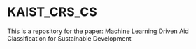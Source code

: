 # KAIST_CRS_CS
This is a repository for the paper: Machine Learning Driven Aid Classification for Sustainable Development

